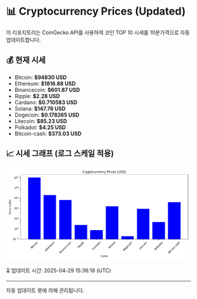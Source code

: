 
# 📊 Cryptocurrency Prices (Updated)

이 리포지토리는 CoinGecko API를 사용하여 코인 TOP 10 시세를 10분가격으로 자동 업데이트합니다.

## 💰 현재 시세
- Bitcoin: **$94830 USD**
- Ethereum: **$1816.88 USD**
- Binancecoin: **$601.87 USD**
- Ripple: **$2.28 USD**
- Cardano: **$0.710583 USD**
- Solana: **$147.78 USD**
- Dogecoin: **$0.178265 USD**
- Litecoin: **$85.23 USD**
- Polkadot: **$4.25 USD**
- Bitcoin-cash: **$373.03 USD**

## 📈 시세 그래프 (로그 스케일 적용)
![Crypto Prices](crypto_prices.png)

⏳ 업데이트 시간: 2025-04-29 15:36:18 (UTC)

---
자동 업데이트 봇에 의해 관리됩니다.
